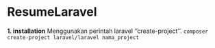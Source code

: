 # ResumeLaravel
**1. installation**
Menggunakan perintah laravel ‘’create-project’’.
``
composer create-project laravel/laravel nama_project
``
